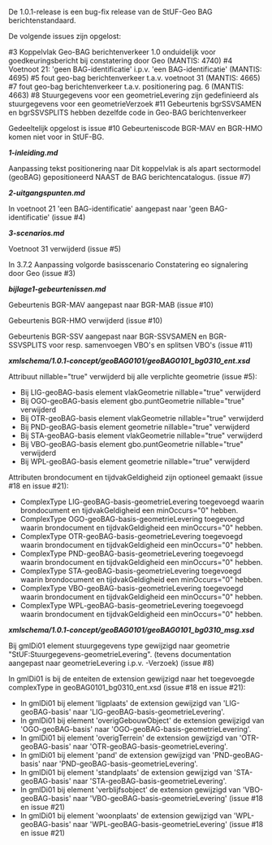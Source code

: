 De 1.0.1-release is een bug-fix release van de StUF-Geo BAG berichtenstandaard.

De volgende issues zijn opgelost:

#3 Koppelvlak Geo-BAG berichtenverkeer 1.0 onduidelijk voor goedkeuringsbericht bij constatering door Geo (MANTIS: 4740)
#4 Voetnoot 21: 'geen BAG-identificatie' i.p.v. 'een BAG-identificatie' (MANTIS: 4695)
#5 fout geo-bag berichtenverkeer t.a.v. voetnoot 31 (MANTIS: 4665)
#7 fout geo-bag berichtenverkeer t.a.v. positionering pag. 6 (MANTIS: 4663)
#8 Stuurgegevens voor een geometrieLevering zijn gedefinieerd als stuurgegevens voor een geometrieVerzoek
#11 Gebeurtenis bgrSSVSAMEN en bgrSSVSPLITS hebben dezelfde code in Geo-BAG berichtenverkeer

Gedeeltelijk opgelost is issue #10 Gebeurteniscode BGR-MAV en BGR-HMO komen niet voor in StUF-BG.

***1-inleiding.md***

Aanpassing tekst positionering naar Dit koppelvlak is als apart sectormodel (geoBAG) gepositioneerd NAAST de BAG berichtencatalogus. (issue #7)

***2-uitgangspunten.md***

In voetnoot 21 'een BAG-identificatie' aangepast naar 'geen BAG-identificatie' (issue #4)

***3-scenarios.md***

Voetnoot 31 verwijderd (issue #5)

In 3.7.2 Aanpassing volgorde basisscenario Constatering eo signalering door Geo (issue #3)

***bijlage1-gebeurtenissen.md***

Gebeurtenis BGR-MAV aangepast naar BGR-MAB (issue #10)

Gebeurtenis BGR-HMO verwijderd (issue #10)

Gebeurtenis BGR-SSV aangepast naar BGR-SSVSAMEN en BGR-SSVSPLITS voor resp. samenvoegen VBO's en splitsen VBO's (issue #11)

***xmlschema/1.0.1-concept/geoBAG0101/geoBAG0101_bg0310_ent.xsd***

Attribuut nillable="true" verwijderd bij alle verplichte geometrie (issue #5):

- Bij LIG-geoBAG-basis  element vlakGeometrie nillable="true" verwijderd
- Bij OGO-geoBAG-basis  element gbo.puntGeometrie nillable="true" verwijderd
- Bij OTR-geoBAG-basis  element vlakGeometrie nillable="true" verwijderd
- Bij PND-geoBAG-basis  element geometrie nillable="true" verwijderd
- Bij STA-geoBAG-basis  element vlakGeometrie nillable="true" verwijderd
- Bij VBO-geoBAG-basis  element gbo.puntGeometrie nillable="true" verwijderd
- Bij WPL-geoBAG-basis  element geometrie nillable="true" verwijderd

Attributen brondocument en tijdvakGeldigheid zijn optioneel gemaakt (issue #18 en issue #21):

- ComplexType LIG-geoBAG-basis-geometrieLevering toegevoegd waarin brondocument en tijdvakGeldigheid een minOccurs="0" hebben.
- ComplexType OGO-geoBAG-basis-geometrieLevering toegevoegd waarin brondocument en tijdvakGeldigheid een minOccurs="0" hebben.
- ComplexType OTR-geoBAG-basis-geometrieLevering toegevoegd waarin brondocument en tijdvakGeldigheid een minOccurs="0" hebben.
- ComplexType PND-geoBAG-basis-geometrieLevering toegevoegd waarin brondocument en tijdvakGeldigheid een minOccurs="0" hebben.			
- ComplexType STA-geoBAG-basis-geometrieLevering toegevoegd waarin brondocument en tijdvakGeldigheid een minOccurs="0" hebben.
- ComplexType VBO-geoBAG-basis-geometrieLevering toegevoegd waarin brondocument en tijdvakGeldigheid een minOccurs="0" hebben.
- ComplexType WPL-geoBAG-basis-geometrieLevering toegevoegd waarin brondocument en tijdvakGeldigheid een minOccurs="0" hebben.

***xmlschema/1.0.1-concept/geoBAG0101/geoBAG0101_bg0310_msg.xsd***

Bij gmlDi01 element stuurgegevens type gewijzigd naar geometrie "StUF:Stuurgegevens-geometrieLevering".  (tevens documentation aangepast naar geometrieLevering i.p.v. -Verzoek) (issue #8)

In gmlDi01 is bij de enteiten de extension gewijzigd naar het toegevoegde complexType in geoBAG0101_bg0310_ent.xsd (issue #18 en issue #21): 

- In gmlDi01 bij element 'ligplaats' de extension gewijzigd van 'LIG-geoBAG-basis' naar 'LIG-geoBAG-basis-geometrieLevering'.
- In gmlDi01 bij element 'overigGebouwObject' de extension gewijzigd van 'OGO-geoBAG-basis' naar 'OGO-geoBAG-basis-geometrieLevering'.
- In gmlDi01 bij element 'overigTerrein' de extension gewijzigd van 'OTR-geoBAG-basis' naar 'OTR-geoBAG-basis-geometrieLevering'.
- In gmlDi01 bij element 'pand' de extension gewijzigd van 'PND-geoBAG-basis' naar 'PND-geoBAG-basis-geometrieLevering'.
- In gmlDi01 bij element 'standplaats' de extension gewijzigd van 'STA-geoBAG-basis' naar 'STA-geoBAG-basis-geometrieLevering'.
- In gmlDi01 bij element 'verblijfsobject' de extension gewijzigd van 'VBO-geoBAG-basis' naar 'VBO-geoBAG-basis-geometrieLevering' (issue #18 en issue #21)
- In gmlDi01 bij element 'woonplaats' de extension gewijzigd van 'WPL-geoBAG-basis' naar 'WPL-geoBAG-basis-geometrieLevering' (issue #18 en issue #21)
